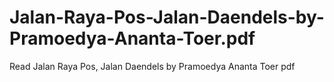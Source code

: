 # Jalan-Raya-Pos-Jalan-Daendels-by-Pramoedya-Ananta-Toer.pdf
Read Jalan Raya Pos, Jalan Daendels by Pramoedya Ananta Toer pdf
